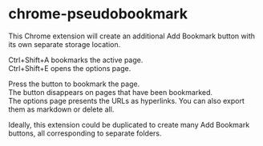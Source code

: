 # chrome-pseudobookmark
This Chrome extension will create an additional Add Bookmark button with its own separate storage location.  

Ctrl+Shift+A bookmarks the active page.  
Ctrl+Shift+E opens the options page.  

Press the button to bookmark the page.  
The button disappears on pages that have been bookmarked.  
The options page presents the URLs as hyperlinks. You can also export them as markdown or delete all.  

Ideally, this extension could be duplicated to create many Add Bookmark buttons, all corresponding to separate folders.
